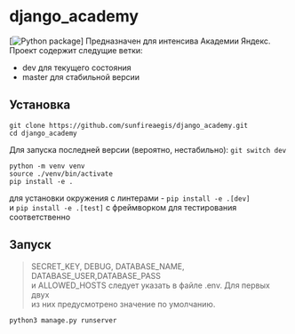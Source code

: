 # django_academy
[![Python package](https://github.com/sunfireaegis/django_academy/actions/workflows/python-package.yml/badge.svg?branch=master&event=workflow_run)] 
Предназначен для интенсива Академии Яндекс.\
Проект содержит следущие ветки:
- dev для текущего состояния
- master для стабильной версии
## Установка
```
git clone https://github.com/sunfireaegis/django_academy.git
cd django_academy
```
Для запуска последней версии (вероятно, нестабильно):
```git switch dev```
```
python -m venv venv
source ./venv/bin/activate
pip install -e .
```

для установки окружения с линтерами - ```pip install -e .[dev]``` \
и ```pip install -e .[test]``` с фреймворком для тестирования соответственно

## Запуск
> SECRET_KEY, DEBUG, DATABASE_NAME, DATABASE_USER,DATABASE_PASS \
и ALLOWED_HOSTS следует указать в файле .env. Для первых двух \
из них предусмотрено значение по умолчанию.
```
python3 manage.py runserver
``` 

